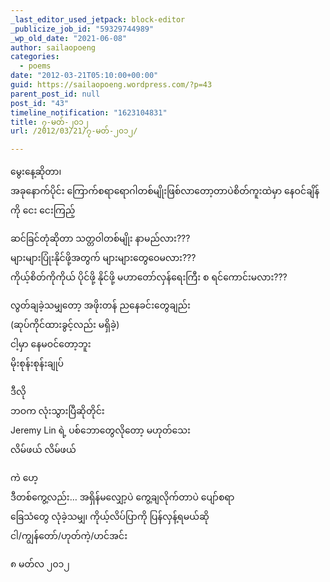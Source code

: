 ```yaml
---
_last_editor_used_jetpack: block-editor
_publicize_job_id: "59329744989"
_wp_old_date: "2021-06-08"
author: sailaopoeng
categories:
  - poems
date: "2012-03-21T05:10:00+00:00"
guid: https://sailaopoeng.wordpress.com/?p=43
parent_post_id: null
post_id: "43"
timeline_notification: "1623104831"
title: ၇-မတ်-၂၀၁၂
url: /2012/03/21/၇-မတ်-၂၀၁၂/

---
```

မွေးနေ့ဆိုတာ၊  
အခုနောက်ပိုင်း ကြောက်စရာရောဂါတစ်မျိုးဖြစ်လာတော့တာပဲစိတ်ကူးထဲမှာ နေဝင်ချိန်ကို ငေး ငေးကြည့်

ဆင်ခြင်တုံဆိုတာ သတ္တဝါတစ်မျိုး နာမည်လား???  
များများပြုံးနိုင်ဖို့အတွက် များများတွေဝေမလား???  
ကိုယ့်စိတ်ကိုကိုယ် ပိုင်ဖို့ နိုင်ဖို့ မဟာတော်လှန်ရေးကြီး စ ရင်ကောင်းမလား???

လွတ်ချခဲ့သမျှတော့ အဖိုးတန် ညနေခင်းတွေချည်း  
(ဆုပ်ကိုင်ထားခွင့်လည်း မရှိခဲ့)  
ငါ့မှာ နေမဝင်တော့ဘူး  
မိုးစုန်းစုန်းချုပ်

ဒီလို  
ဘဝက လုံးသွားပြီဆိုတိုင်း  
Jeremy Lin ရဲ့ ပစ်ဘောတွေလိုတော့ မဟုတ်သေး  
လိမ်ဖယ် လိမ်ဖယ်

ကဲ ဟေ့  
ဒီတစ်ကွေ့လည်း… အရှိန်မလျှော့ပဲ ကွေ့ချလိုက်တာပဲ ပျော်စရာ  
ခြေသံတွေ လုံခဲ့သမျှ၊ ကိုယ့်လိပ်ပြာကို ပြန်လှန့်ရမယ်ဆို  
ငါ/ကျွန်တော်/ဟုတ်ကဲ့/ဟင်အင်း

၈ မတ်လ ၂၀၁၂
